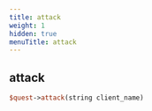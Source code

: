 ```yaml
---
title: attack
weight: 1
hidden: true
menuTitle: attack
---
```

## attack
```perl
$quest->attack(string client_name)
```